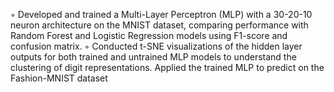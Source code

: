 ◦ Developed and trained a Multi-Layer Perceptron (MLP) with a 30-20-10 neuron architecture on the MNIST dataset, comparing performance with Random Forest and Logistic Regression models using F1-score and confusion matrix.
◦ Conducted t-SNE visualizations of the hidden layer outputs for both trained and untrained MLP models to understand the clustering of digit representations. Applied the trained MLP to predict on the Fashion-MNIST dataset
